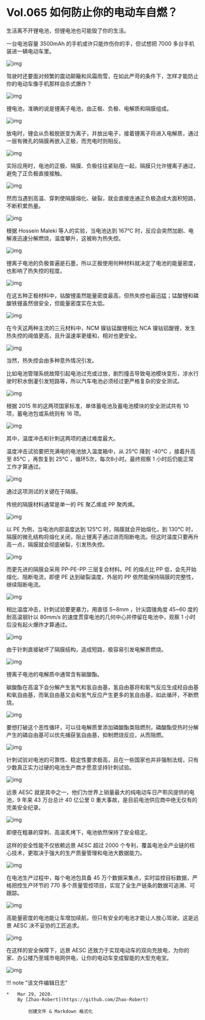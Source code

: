 # Vol.065 如何防止你的电动车自燃？

生活离不开锂电池，但锂电池也可能毁了你的生活。

一台电池容量 3500mAh 的手机或许只能炸伤你的手，但试想把 7000 多台手机装进一辆电动车里。

![img](https://paperclip.host/static/U6yRaDu1NaaDTzt1fRB7Z4QWOsAmoba5murcDMLwjSRZf6SqAPK7SogS9XUbx7zK7SFFnzb8qibANuibgOm7UrLQ.gif)

驾驶时还要面对频繁的震动颠簸和风霜雨雪，在如此严苛的条件下，怎样才能防止你的电动车像手机那样自杀式爆炸？

![img](https://paperclip.host/static/U6yRaDu1NaaDTzt1fRB7Z4QWOsAmoba59ZcfibnzojvjqLN5jJ3gE0PgJwZ8bHsRntSSPHGLrSvg5OcQ2W22rsg.gif)

锂电池，准确的说是锂离子电池，由正极、负极、电解质和隔膜组成。

![img](https://paperclip.host/static/U6yRaDu1NaaDTzt1fRB7Z4QWOsAmoba5WExg7d7daogLI9fe4b3pLpttfbm2eVlwaDHHC0qAPDATNsKM9XibnYw.gif)

放电时，锂会从负极脱嵌变为离子，并放出电子，接着锂离子将进入电解质，通过一层有微孔的隔膜再嵌入正极，而充电时则相反。

![img](https://paperclip.host/static/U6yRaDu1NaaDTzt1fRB7Z4QWOsAmoba5THibOueUHiazibXGXy2WLFQlXlkTLJgfSBNwKvuzbb4XoQhJSEKU5E1Jw.gif)

实际应用时，电池的正极、隔膜、负极往往紧贴在一起，隔膜只允许锂离子通过，避免了正负极直接接触。

![img](https://paperclip.host/static/U6yRaDu1NaaDTzt1fRB7Z4QWOsAmoba5ibe1ibX8oX27MgyOUibu5PickMBdCWxficLrxNgulXfW989eLgnHcy5b0Hg.gif)

然而当遇到高温、穿刺使隔膜熔化、破裂，就会直接连通正负极造成大面积短路，不断积累热量。

![img](https://paperclip.host/static/U6yRaDu1NaaDTzt1fRB7Z4QWOsAmoba548R1sf5T1YxYhPT4WE56bnl76FAFtv5vSAAFPpvYhaC0EGNxMH3icPw.gif)

根据 Hossein Maleki 等人的实验，当电池达到 167℃ 时，反应会突然加剧、电解液迅速分解燃烧，温度攀升，这被称为热失控。   

![img](https://paperclip.host/static/U6yRaDu1NaaDTzt1fRB7Z4QWOsAmoba58tdOumIawVliaxzDLvxTjkVUvvJhFHIgbeNbyX2PD8csbO1Hkj3F8icw.gif)

锂离子电池的负极普遍是石墨，所以正极使用何种材料就决定了电池的能量密度，也影响了热失控的程度。

![img](https://paperclip.host/static/U6yRaDu1NaaDTzt1fRB7Z4QWOsAmoba5m0ic8dUKQLf9BS9z60WQ91SJoPEEd4iaibEiaPe5jurlLOKTsTOrOy8TNQ.gif)

在这五种正极材料中，钴酸锂虽然能量密度最高，但热失控也最迅猛；锰酸锂和磷酸铁锂虽然很安全，但能量密度实在太低。

![img](https://paperclip.host/static/U6yRaDu1NaaDTzt1fRB7Z4QWOsAmoba5pz1rcNxicby2TZkBmV0huk6UglshrXqsSYELj2XdcCP6FygvUxrBtBw.gif)

在今天这两种主流的三元材料中，NCM 镍钴锰酸锂相比 NCA 镍钴铝酸锂，发生热失控的阈值更高，且升温速率更缓和，相对也更安全。

![img](https://paperclip.host/static/U6yRaDu1NaaDTzt1fRB7Z4QWOsAmoba5YuvibZD68eEibWFibvOKcYpXWicxPiamhSUgkvPpyMwc25xO2xvNru0OlQA.gif)

当然，热失控会由多种意外情况引发。

比如电池管理系统故障引起电池过充或过放，剧烈撞击导致电池模块变形，涉水行驶时积水倒灌引发短路等，所以汽车电池必须经过更严格复杂的安全测试。

![img](https://paperclip.host/static/U6yRaDu1NaaDTzt1fRB7Z4QWOsAmoba5d4CUibATyMVDaMoJjSFnSBb19R6FQnKT2LfoKCon4VhlsY7t6cl6HFQ.gif)

根据 2015 年的这两项国家标准，单体蓄电池及蓄电池模块的安全测试共有 10 项，蓄电池包或系统则有 16 项。

![img](https://paperclip.host/static/U6yRaDu1NaaDTzt1fRB7Z4QWOsAmoba5ALPASCsw3YRQRHBdSAVcm8B5uGQhMzeAPiaNOgzxU5sJ4rZCAiciaMmbQ.gif)

其中，温度冲击和针刺这两项的通过难度最大。

温度冲击试验要把充满电的电池放入温度箱中，从 25℃ 降到 -40℃ ，接着升高至 85℃ ，再恢复到 25℃ ，循环5次，每次8小时。最终观察 1 小时后仍能正常工作才算通过。

![img](https://paperclip.host/static/U6yRaDu1NaaDTzt1fRB7Z4QWOsAmoba5VhTic3wzJz4aAzldliccFL4L6cIkff7Opia72doacAZ6I7U6vDuKgE91g.gif)

通过这项测试的关键在于隔膜。

传统的隔膜材料通常是单一的 PE 聚乙烯或 PP 聚丙烯。

![img](https://paperclip.host/static/U6yRaDu1NaaDTzt1fRB7Z4QWOsAmoba5uvVkqYJQsI5UgFI1wZHx6EGqtO0x1PMysyjC3icy8q4SDhfNLCcrrlA.gif)

以 PE 为例，当电池内部温度达到 125℃ 时，隔膜就会开始熔化，到 130℃ 时，隔膜的微孔结构将熔化关闭，阻止锂离子通过进而阻断电流。但这时温度只要再升高一点，隔膜就会彻底破裂，引发热失控。

![img](https://paperclip.host/static/U6yRaDu1NaaDTzt1fRB7Z4QWOsAmoba50ob7S5ibGhyQqrmBbEE92WHuBJzl2EvXC7xCgIZPhyicbvhYxdx7GmUA.gif)

而更先进的隔膜会采用 PP-PE-PP 三层复合材料。PE 的熔点比 PP 低，会先开始熔化、阻断电流，即便 PE 达到破裂温度，外层的 PP 依然能保持隔膜的完整性，继续阻断电流。

![img](https://paperclip.host/static/U6yRaDu1NaaDTzt1fRB7Z4QWOsAmoba5aVibpWGsOpr1ibONypDnQhH0Vs5nWSdNO6aK0jicNQ7RwJfgEEuCh5DlA.gif)

相比温度冲击，针刺试验要更暴力，用直径 5~8mm ，针尖圆锥角度 45~60 度的耐高温钢针以 80mm/s 的速度贯穿电池的几何中心并停留在电池中，观察 1 小时后没有起火爆炸才算通过。

![img](https://paperclip.host/static/U6yRaDu1NaaDTzt1fRB7Z4QWOsAmoba5IiaLKIQn0BwoezC5py61PDw1RTIFkSRL74T8xm1G3fgQLLhRVhBcLVw.gif)

由于针刺直接破坏了隔膜结构，造成短路，极容易引发电解质燃烧。

![img](https://paperclip.host/static/U6yRaDu1NaaDTzt1fRB7Z4QWOsAmoba5NlYibDSIu8AnRHW078p47Q1OFoIL6lpkOQRFpF5q8RxIRQ1wQAUx8eQ.gif)

锂离子电池的电解质中通常含有碳酸酯。

碳酸酯在高温下会分解产生氢气和氢自由基，氢自由基将和氧气反应生成羟自由基和氧自由基，而氧自由基又会和氢气反应产生更多的氢自由基，如此循环，不断燃烧。

![img](https://paperclip.host/static/U6yRaDu1NaaDTzt1fRB7Z4QWOsAmoba53j5Y6Ep0bQBvChlPXia6NCEwXoYoFwoC10q1Z87DB5jtzef1cyY2ySg.gif)

要想打破这个恶性循环，可以往电解质里添加磷酸酯类阻燃剂，磷酸酯受热时分解产生的磷自由基可以优先捕获氢自由基，抑制燃烧反应，从而阻燃。

![img](https://paperclip.host/static/U6yRaDu1NaaDTzt1fRB7Z4QWOsAmoba5rInfbdcuksQfQSuV7dCYQj82eMT8kjatSXxNYlpic6p1MaHWHwbZCTA.gif)

针刺试验对电池的可靠性、稳定性要求极高，且在一些国家也并非强制法规，只有少数真正实力过硬的电池生产商才愿意坚持针刺试验。

![img](https://paperclip.host/static/U6yRaDu1NaaDTzt1fRB7Z4QWOsAmoba5y9yFHMPtKFkUOMHNxgvSI0Db9Gx4Rk17oPLqE82z3fOIbibGia6j363Q.gif)

远景 AESC 就是其中之一，他们为世界上销量最大的纯电动车日产聆风提供的电池，9 年来 43 万台总计 40 亿公里 0 重大事故，是目前电池供应商中绝无仅有的完美安全纪录。

![img](https://paperclip.host/static/U6yRaDu1NaaDTzt1fRB7Z4QWOsAmoba5dU2oD2wzT2DRnkvT9IhYVDoX0AbMHzmfkNqx0obuoBV3icUSVDkGia4A.gif)

即便在粗暴的穿刺、高温炙烤下，电池依然保持了安全稳定。

这样的安全性能不仅依赖远景 AESC 超过 2000 个专利，覆盖电池全产业链的核心技术，更取决于强大的生产质量管理和电池大数据能力。

![img](https://paperclip.host/static/U6yRaDu1NaaDTzt1fRB7Z4QWOsAmoba5u3tMW5ZnCJJ2oicpk8EFw0GjBdR1WIvrbmVXobkBB9hBIuHRdwCrTCA.gif)

在电池生产过程中，每个电池包具备 45 万个数据采集点，实时监控目标数据，严格把控生产环节的 770 多个质量管控项目，实现了全生产链条的数据可追溯、可跟踪。

![img](https://paperclip.host/static/U6yRaDu1NaaDTzt1fRB7Z4QWOsAmoba5s8avhNR0JLwmmicOyBtrSphWPGEnq7yfAQYRWiaKxu2gYqdJy5MA8iavg.gif)

高能量密度的电池能让车增加续航，但只有安全的电池才能让人放心驾驶。这是远景 AESC 决不妥协的工匠追求。

![img](https://paperclip.host/static/U6yRaDu1NaaDTzt1fRB7Z4QWOsAmoba51gsJ6oP4P1Giata1wFtNx0BcEIR69VFcVltrFN9GM5nQMKWrnmGW0cw.gif)

在这样的安全保障下，远景 AESC 还致力于实现电动车的双向充放电，为你的家、办公楼乃至城市电网供电，让你的电动车变成智能的大型充电宝。

![img](https://paperclip.host/static/U6yRaDu1NaaDTzt1fRB7Z4QWOsAmoba5YaBYBQKSJLaDdPcBVA25ia4DVvsfviaP8M0VGrJS4Qw2bxqRb8jHVyBQ.gif)

!!! note "该文件编辑日志"

	* 	Mar 29, 2020.
		By [Zhao-Robert](https://github.com/Zhao-Robert)
	
			创建文件 & Markdown 格式化
